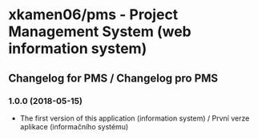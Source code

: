 # xkamen06/pms - Project Management System (web information system)

## Changelog for PMS / Changelog pro PMS 

### 1.0.0 (2018-05-15)

- The first version of this application (information system) / První verze aplikace (informačního systému)